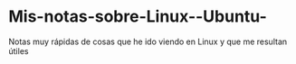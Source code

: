 # Mis-notas-sobre-Linux--Ubuntu-
Notas muy rápidas de cosas que he ido viendo en Linux y que me resultan útiles
